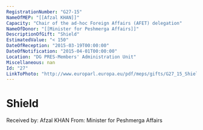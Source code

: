 ```yaml
---
RegistrationNumber: "G27-15"
NameOfMEP: "[[Afzal KHAN]]"
Capacity: "Chair of the ad-hoc Foreign Affairs (AFET) delegation"
NameOfDonor: "[[Minister for Peshmerga Affairs]]"
DescriptionOfGift: "Shield"
EstimatedValue: "< 150"
DateOfReception: "2015-03-19T00:00:00"
DateOfNotification: "2015-04-01T00:00:00"
Location: "DG PRES-Members' Administration Unit"
Miscellaneous: nan
Id: "27"
LinkToPhoto: "http://www.europarl.europa.eu/pdf/meps/gifts/G27_15_Shield.JPG#"
---
```


# Shield

Received by: Afzal KHAN
From: Minister for Peshmerga Affairs
